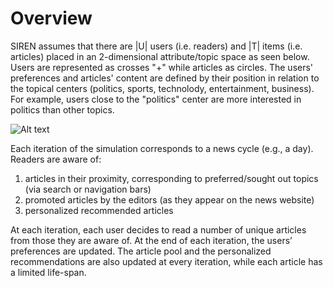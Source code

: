 # Overview

SIREN assumes that there are |U| users (i.e. readers) and |T| items (i.e. articles) placed in an 2-dimensional attribute/topic space as seen  below. Users are represented as crosses "+" while articles as circles. The users' preferences and articles' content are defined by their position in relation to the topical centers (politics, sports, technolody, entertainment, business). For example, users close to the "politics" center are more interested in politics than other topics.

![Alt text](https://github.com/dbountouridis/siren/blob/master/images/featurespace.png?raw=true "Feature space")


Each iteration of the simulation corresponds to a news cycle (e.g., a day). Readers are aware of: 
1. articles in their proximity, corresponding to preferred/sought out topics (via search or navigation bars)
2. promoted articles by the editors (as they appear on the news website)
3. personalized recommended articles

At each iteration, each user decides to read a number of unique articles from those they are aware of. At the end of each iteration, the users’ preferences are updated. The article pool and the personalized recommendations are also updated at every iteration, while each article has a limited life-span.
